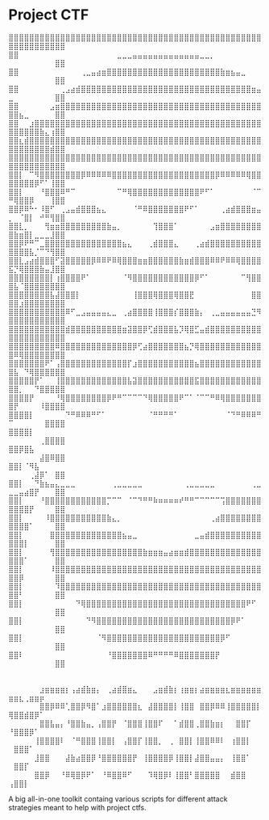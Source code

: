 # Project CTF

⣿⣿⣿⣿⣿⣿⣿⣿⣿⣿⣿⣿⣿⣿⣿⣿⣿⣿⣿⣿⣿⣿⣿⣿⣿⣿⣿⣿⣿⣿⣿⣿⣿⣿⣿⣿⣿⣿⣿⣿⣿⣿⣿⣿⣿⣿⣿⣿⣿⣿⣿⣿⣿⣿⣿⣿⣿⣿⣿⣿
⣿⣿⠀⠀⠀⠀⠀⠀⠀⠀⠀⠀⠀⠀⠀⠀⠀⠀⠀⠀⠀⣀⣀⣀⣤⣤⣤⣤⣤⣤⣤⣤⣤⣤⣤⣤⣤⣀⣀⡀⠀⠀⠀⠀⠀⠀⠀⠀⠀⠀⠀⠀⠀⠀⠀⠀⠀⠀⣿⣿
⣿⣿⠀⠀⠀⠀⠀⠀⠀⠀⠀⠀⠀⠀⢀⣀⣤⣴⣶⣿⣿⣿⣿⣿⣿⣿⣿⣿⣿⣿⣿⣿⣿⣿⣿⣿⣿⣿⣿⣿⣿⣷⣶⣦⣤⣀⠀⠀⠀⠀⠀⠀⠀⠀⠀⠀⠀⠀⣿⣿
⣿⣿⠀⠀⠀⠀⠀⠀⠀⠀⢀⣠⣴⣾⣿⣿⣿⣿⣿⣿⣿⣿⣿⣿⣿⣿⣿⣿⣿⣿⣿⣿⣿⣿⣿⣿⣿⣿⣿⣿⣿⣿⣿⣿⣿⣿⣿⣶⣤⣀⠀⠀⠀⠀⠀⠀⠀⠀⣿⣿
⣿⣿⠀⠀⠀⠀⠀⠀⣠⣶⣿⣿⣿⣿⣿⣿⣿⣿⣿⣿⣿⣿⣿⣿⣿⣿⣿⣿⣿⣿⣿⣿⣿⣿⣿⣿⣿⣿⣿⣿⣿⣿⣿⣿⣿⣿⣿⣿⣿⣿⣿⣦⣀⠀⠀⠀⠀⠀⣿⣿
⣿⣿⠀⠀⣰⣿⣿⣿⣿⣿⣿⣿⣿⣿⣿⣿⣿⣿⣿⣿⣿⣿⣿⣿⣿⣿⣿⣿⣿⣿⣿⣿⣿⣿⣿⣿⣿⣿⣿⣿⣿⣿⣿⣿⣿⣿⣿⣿⣿⣿⣿⣿⣿⣿⣿⣷⣄⢰⣿⣿
⣿⣿⣆⣾⣿⣿⣿⣿⣿⣿⣿⣿⣿⣿⣿⣿⣿⣿⣿⣿⣿⣿⣿⣿⣿⣿⣿⣿⣿⣿⣿⣿⣿⣿⣿⣿⣿⣿⣿⣿⣿⣿⣿⣿⣿⣿⣿⣿⣿⣿⣿⣿⣿⣿⣿⣿⣿⣾⣿⣿
⣿⣿⣿⣿⣿⣿⣿⣿⣿⣿⣿⣿⣿⣿⣿⣿⣿⣿⣿⣿⣿⣿⣿⣿⣿⣿⣿⣿⣿⣿⣿⣿⣿⣿⣿⣿⣿⣿⣿⣿⣿⣿⣿⣿⣿⣿⣿⣿⣿⣿⣿⣿⣿⣿⣿⣿⣿⣿⣿⣿
⣿⣿⡇⠀⠉⠻⣿⣿⣿⣿⣿⣿⣿⣿⡿⠿⠿⠿⠿⠿⣿⣿⣿⣿⣿⣿⣿⣿⣿⣿⣿⣿⣿⣿⣿⣿⣿⣿⣿⣿⡿⠿⠿⠿⠿⠿⢿⣿⣿⣿⣿⣿⣿⣿⡿⠋⠁⢸⣿⣿
⣿⣿⡇⠀⠀⠀⠘⣿⣿⣿⠿⠛⠉⠀⠀⠀⠀⠀⠀⠀⠀⠉⠛⢿⣿⣿⣿⣿⣿⣿⣿⣿⣿⣿⣿⣿⣿⠟⠋⠁⠀⠀⠀⠀⠀⠀⠀⠈⠉⠛⢿⣿⣿⡿⠀⠀⠀⢸⣿⣿
⣿⣿⡿⠿⠓⠂⠸⣿⠋⠀⢀⣠⣤⣾⣿⣿⣿⣦⣄⠀⠀⠀⠀⠀⠈⠛⠿⣿⣿⣿⣿⣿⣿⣿⠟⠋⠁⠀⠀⠀⠀⢀⣴⣾⣿⣿⣿⣶⣤⡀⠀⠈⣿⡇⠀⠚⠛⢻⣿⣿
⣿⣿⣇⡀⠀⠀⠀⢻⣶⣶⣿⣿⣿⣿⣿⣿⣿⣿⣿⣷⣤⡀⠀⠀⠀⠀⠀⠀⢹⣿⣿⣿⠁⠀⠀⠀⠀⠀⠀⣠⣶⣿⣿⣿⣿⣿⣿⣿⣿⣿⣷⣶⣿⡇⣀⣀⣀⣸⣿⣿
⣿⣿⡿⠟⠛⠉⣀⣿⣿⣿⣿⣿⣿⣿⣿⣿⣿⣿⣿⣿⣿⣿⣦⣄⠀⠀⠀⢀⣾⣿⣿⣿⣄⠀⠀⠀⢀⣴⣾⣿⣿⣿⣿⣿⣿⣿⣿⣿⣿⣿⣿⣿⣿⣧⡈⠉⠙⢻⣿⣿
⣿⣿⣇⣠⣴⣾⣿⣿⣿⠋⣽⣿⣿⣿⣿⣿⡿⠿⠿⠟⠿⢿⣿⣿⣿⣶⣶⣿⣿⣿⣿⣿⣿⣷⣶⣾⣿⣿⣿⠿⠿⠟⠿⠿⢿⣿⣿⣿⣿⣯⡙⢿⣿⣿⣿⣷⣤⣸⣿⣿
⣿⣿⣿⣿⣿⣿⣿⣿⡇⢰⣿⣿⣿⣿⠟⠁⠀⠀⠀⠀⠀⠀⠈⠻⣿⣿⣿⣿⣿⣿⣿⣿⣿⣿⣿⣿⡿⠋⠁⠀⠀⠀⠀⠀⠀⠉⢻⣿⣿⣿⣧⠈⣿⣿⣿⣿⣿⣿⣿⣿
⣿⣿⣿⣿⣿⣿⣿⣿⣧⣼⣿⣿⣿⡇⠀⠀⠀⠀⠀⠀⠀⠀⠀⠀⢸⣿⣿⣿⢿⣿⣿⣿⢿⣿⣿⣟⠀⠀⠀⠀⠀⠀⠀⠀⠀⠀⠀⣿⣿⣿⣿⣰⣿⣿⣿⣿⣿⣿⣿⣿
⣿⣿⣿⣿⣿⣿⣿⣿⣿⣿⣿⠿⠋⣀⣠⣤⣤⣤⣤⣄⣀⠀⢀⣴⣿⣿⣿⣿⢸⣿⣿⣿⡎⣿⣿⣿⣷⡄⠀⢀⣀⣤⣤⣤⣤⣤⣤⣙⠻⣿⣿⣿⣿⣿⣿⣿⣿⣿⣿⣿
⣿⣿⣿⣿⣿⣿⣿⣿⣿⣿⣿⣾⣿⣿⣿⣿⣿⣿⣿⣿⣿⣿⣶⣽⣿⣿⡿⢋⣾⣿⣿⣿⣧⡹⢿⣿⣋⣤⣾⣿⣿⣿⣿⣿⣿⣿⣿⣿⣿⣿⣿⣿⣿⣿⣿⣿⣿⣿⣿⣿
⣿⣿⣿⣿⣿⣿⣿⣿⣿⠿⣿⣿⣿⣿⣿⣿⣿⣿⣿⣿⣿⣿⣿⣿⡿⢋⣴⣿⣿⣿⣿⣿⣿⣿⣦⡙⢿⣿⣿⣿⣿⣿⣿⣿⣿⣿⣿⣿⣿⣿⠿⢿⣿⣿⣿⣿⣿⣿⣿⣿
⣿⣿⣿⣿⣿⣿⣿⠟⠁⢠⣿⣿⣿⣿⣿⣿⣿⣿⣿⣿⣿⣿⣿⡏⣰⣿⣿⣿⣿⣿⣿⣿⣿⣿⣿⣿⣦⣿⣿⣿⣿⣿⣿⣿⣿⣿⣿⣿⣿⣿⣧⠀⠙⢿⣿⣿⣿⣿⣿⣿
⣿⣿⣿⣿⣿⡟⠁⠀⠀⢸⣿⣿⣿⣿⣿⣿⣿⣿⣿⣿⣿⣿⣿⣧⣽⣿⣿⣿⣿⣿⣿⣿⣿⣿⣿⣿⣯⣿⣿⣿⣿⣿⣿⣿⣿⣿⣿⣿⣿⣿⣿⡀⠀⠀⠙⣿⣿⣿⣿⣿
⣿⣿⣿⣿⡟⠀⠀⠀⠀⠘⢿⣿⣿⣿⣿⣿⣿⣿⣿⡿⠟⠛⠉⠉⠉⠉⠙⢿⣿⣿⣿⣿⣿⠟⠉⠁⠈⠉⠉⠛⠿⢿⣿⣿⣿⣿⣿⣿⣿⣿⡟⠀⠀⠀⠀⠸⣿⣿⣿⣿
⣿⣿⣿⣿⡇⠀⠀⠀⠀⠀⠀⠙⠛⠿⠿⠿⠛⠋⠁⠀⠀⠀⠀⠀⠀⠀⠀⠈⠛⠛⠛⠛⠁⠀⠀⠀⠀⠀⠀⠀⠀⠀⠈⠙⠛⠿⠿⠿⠛⠉⠀⠀⠀⠀⠀⠀⣿⣿⣿⣿
⣿⣿⣿⣿⡇⠀⠀⠀⠀⠀⠀⠀⠀⠀⠀⠀⠀⠀⠀⠀⠀⠀⠀⠀⠀⠀⠀⠀⠀⠀⠀⠀⠀⠀⠀⠀⠀⠀⠀⠀⠀⠀⠀⠀⠀⠀⠀⠀⠀⠀⠀⠀⠀⠀⠀⢀⣿⣿⣿⣿
⣿⣿⡿⣿⣧⠀⠀⠀⠀⠀⠀⠀⠀⠀⠀⠀⠀⠀⠀⠀⠀⠀⠀⠀⠀⠀⠀⠀⠀⠀⠀⠀⠀⠀⠀⠀⠀⠀⠀⠀⠀⠀⠀⠀⠀⠀⠀⠀⠀⠀⠀⠀⠀⠀⠀⣼⣿⠿⣿⣿
⣿⣿⡇⠈⠻⣧⠀⠀⠀⠀⠀⠀⠀⠀⠀⠀⠀⠀⠀⠀⠀⠀⠀⠀⠀⠀⠀⠀⠀⠀⠀⠀⠀⠀⠀⠀⠀⠀⠀⠀⠀⠀⠀⠀⠀⠀⠀⠀⠀⠀⠀⠀⠀⢀⣼⡿⠁⠀⣿⣿
⣿⣿⡇⠀⠀⠙⣷⣦⣤⣄⣀⣀⣀⠀⠀⠀⠀⠀⠀⠀⢀⣀⣀⣀⣀⣀⠀⠀⠀⠀⠀⠀⠀⠀⢀⣀⣀⣀⣀⣀⠀⠀⠀⠀⠀⠀⠀⢀⣀⣀⣀⣤⣴⣿⡟⠀⠀⠀⣿⣿
⣿⣿⡇⠀⠀⠀⠘⣿⣿⣿⣿⣿⣿⣿⣿⣿⣿⣿⣿⡉⠉⠉⠀⠈⠉⠙⠛⠛⠷⠶⠶⠶⠶⠞⠛⠛⠉⠉⠉⠉⠉⢩⣿⣿⣿⣿⣿⣿⣿⣿⣿⣿⣿⡟⠀⠀⠀⠀⣿⣿
⣿⣿⡇⠀⠀⠀⠀⠸⣿⣿⣿⣿⣿⣿⣿⣿⣿⣿⣿⣷⣄⡀⠀⠀⠀⠀⠀⠀⠀⠀⠀⠀⠀⠀⠀⠀⠀⠀⠀⢀⣴⣿⣿⣿⣿⣿⣿⣿⣿⣿⣿⣿⣿⠁⠀⠀⠀⠀⣿⣿
⣿⣿⡇⠀⠀⠀⠀⠀⣿⣿⣿⣿⣿⣿⣿⣿⣿⣿⣿⣿⣿⣿⣦⣤⣀⠀⠀⠀⠀⠀⠀⠀⠀⠀⠀⠀⣀⣤⣾⣿⣿⣿⣿⣿⣿⣿⣿⣿⣿⣿⣿⣿⡇⠀⠀⠀⠀⠀⣿⣿
⣿⣿⡇⠀⠀⠀⠀⠀⢻⣿⣿⣿⣿⣿⣿⣿⣿⣿⣿⣿⣿⣿⣿⣿⣿⣿⣷⣶⣶⣶⣤⣴⣶⣶⣾⣿⣿⣿⣿⣿⣿⣿⣿⣿⣿⣿⣿⣿⣿⣿⣿⣿⠁⠀⠀⠀⠀⠀⣿⣿
⣿⣿⡇⠀⠀⠀⠀⠀⠸⣿⣿⣿⣿⣿⣿⣿⣿⣿⣿⣿⣿⣿⣿⣿⣿⣿⣿⣿⣿⣿⣿⣿⣿⣿⣿⣿⣿⣿⣿⣿⣿⣿⣿⣿⣿⣿⣿⣿⣿⣿⣿⡿⠀⠀⠀⠀⠀⠀⣿⣿
⣿⣿⡇⠀⠀⠀⠀⠀⠀⠹⣿⣿⣿⣿⣿⣿⣿⣿⣿⣿⣿⣿⣿⣿⣿⣿⣿⣿⣿⣿⣿⣿⣿⣿⣿⣿⣿⣿⣿⣿⣿⣿⣿⣿⣿⣿⣿⣿⣿⣿⣿⠃⠀⠀⠀⠀⠀⠀⣿⣿
⣿⣿⡇⠀⠀⠀⠀⠀⠀⠀⠀⠀⠀⠙⢿⣿⣿⣿⣿⣿⣿⣿⣿⣿⣿⣿⣿⣿⣿⣿⣿⣿⣿⣿⣿⣿⣿⣿⣿⣿⣿⣿⣿⣿⣿⣿⠟⠋⠀⠀⠀⠀⠀⠀⠀⠀⠀⠀⣿⣿
⣿⣿⡇⠀⠀⠀⠀⠀⠀⠀⠀⠀⠀⠀⠀⠙⠻⣿⣿⣿⣿⣿⣿⣿⣿⣿⣿⣿⣿⣿⣿⣿⣿⣿⣿⣿⣿⣿⣿⣿⣿⣿⣿⡿⠟⠁⠀⠀⠀⠀⠀⠀⠀⠀⠀⠀⠀⠀⣿⣿
⣿⣿⡇⠀⠀⠀⠀⠀⠀⠀⠀⠀⠀⠀⠀⠀⠀⠈⠻⣿⣿⣿⣿⣿⣿⣿⣿⣿⣿⣿⣿⣿⣿⣿⣿⣿⣿⣿⣿⣿⣿⡿⠋⠀⠀⠀⠀⠀⠀⠀⠀⠀⠀⠀⠀⠀⠀⠀⣿⣿
⣿⣿⠇⠀⠀⠀⠀⠀⠀⠀⠀⠀⠀⠀⠀⠀⠀⠀⠀⠘⣿⣿⣿⣿⣿⣿⣿⠿⠛⠛⠛⠛⠿⣿⣿⣿⣿⣿⣿⣿⡟⠀⠀⠀⠀⠀⠀⠀⠀⠀⠀⠀⠀⠀⠀⠀⠀⠀⣿⣿
⠀⠀⠀⠀⠀⠀⠀⠀⠀⠀⠀⠀⠀⠀⠀⠀⠀⠀⠀⠀⠀⠀⠀⠀⠀⠀⠀⠀⠀⠀⠀⠀⠀⠀⠀⠀⠀⠀⠀⠀⠀⠀⠀⠀⠀⠀⠀⠀⠀⠀⠀⠀⠀⠀⠀⠀⠀⠀⠀⠀
⠀⠀⠀⠀⠀⠀⣰⣶⣶⣶⣶⡆⢠⣴⣾⣷⣶⡄⠀⢀⣴⣾⣿⣶⣄⠀⠀⠀⣠⣶⣾⣷⡆⢰⣶⣶⡆⣴⣶⣶⣶⣶⣆⣶⣶⣶⣶⣶⣶⣶⣶⣆⢀⣶⣶⡶⠀⠀⠀⠀
⠀⠀⠀⠀⠀⠀⣿⣿⡿⠿⠿⢁⣿⣿⡿⠻⣿⠁⣰⣿⣿⣿⣿⣿⣿⣆⠀⣼⣿⣿⣿⣿⡇⢸⣿⣿⠀⣿⣿⡿⠿⠿⢸⣿⣿⣿⣿⣿⡇⢿⣿⣿⣾⣿⡿⠁⠀⠀⠀⠀
⠀⠀⠀⠀⠀⠀⣿⣿⣧⣤⡄⠘⣿⣿⣷⣤⡀⢠⣿⣿⡟⠀⠈⣿⣿⣿⢸⣿⣿⠏⠀⠀⠁⣾⣿⣿⢀⣿⣿⣷⣶⡆⠀⠀⣿⣿⡏⠀⠀⠘⣿⣿⣿⡿⠁⠀⠀⠀⠀⠀
⠀⠀⠀⠀⠀⢸⣿⣿⣿⣿⠇⠀⠈⠛⣿⣿⣿⢸⣿⣿⡇⠀⢠⣿⣿⡏⢸⣿⣿⡀⠀⢀⠀⣿⣿⡇⢸⣿⣿⠿⠿⠇⠀⢰⣿⣿⡇⠀⠀⠀⣿⣿⣿⠁⠀⠀⠀⠀⠀⠀
⠀⠀⠀⠀⠀⣸⣿⣿⠀⠀⠀⣼⣷⣴⣿⣿⡿⠘⣿⣿⣿⣿⣿⣿⡟⠀⢸⣿⣿⣿⣿⡿⢸⣿⣿⡇⣼⣿⣿⣤⣤⡄⠀⢸⣿⣿⠁⠀⠀⠀⣿⣿⡏⠀⠀⠀⠀⠀⠀⠀
⠀⠀⠀⠀⠀⣿⣿⡿⠀⠀⠘⠿⢿⣿⡿⠟⠁⠀⠘⠿⣿⣿⠿⠋⠀⠀⠀⠹⢿⣿⡿⠇⢸⣿⣿⠃⣿⣿⣿⣿⣿⠀⠀⣾⣿⣿⠀⠀⠀⢠⣿⣿⡇⠀⠀⠀⠀⠀⠀⠀

A big all-in-one toolkit containg various scripts for different attack strategies
meant to help with project ctfs.